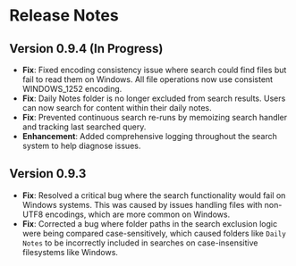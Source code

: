 # Release Notes

## Version 0.9.4 (In Progress)

- **Fix**: Fixed encoding consistency issue where search could find files but fail to read them on Windows. All file operations now use consistent WINDOWS_1252 encoding.
- **Fix**: Daily Notes folder is no longer excluded from search results. Users can now search for content within their daily notes.
- **Fix**: Prevented continuous search re-runs by memoizing search handler and tracking last searched query.
- **Enhancement**: Added comprehensive logging throughout the search system to help diagnose issues.

## Version 0.9.3

- **Fix**: Resolved a critical bug where the search functionality would fail on Windows systems. This was caused by issues handling files with non-UTF8 encodings, which are more common on Windows.
- **Fix**: Corrected a bug where folder paths in the search exclusion logic were being compared case-sensitively, which caused folders like `Daily Notes` to be incorrectly included in searches on case-insensitive filesystems like Windows.

